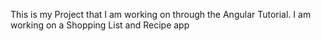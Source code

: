 This is my Project that I am working on through the Angular Tutorial.
I am working on a Shopping List and Recipe app